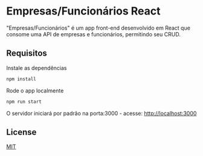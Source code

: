 # Empresas/Funcionários React

"Empresas/Funcionários" é um app front-end desenvolvido em React que consome uma API de empresas e funcionários, permitindo seu CRUD.

## Requisitos

Instale as dependências
```bash
npm install
```

Rode o app localmente

```bash
npm run start
```

O servidor iniciará por padrão na porta:3000 - acesse: <http://localhost:3000>

## License
[MIT](https://choosealicense.com/licenses/mit/)

